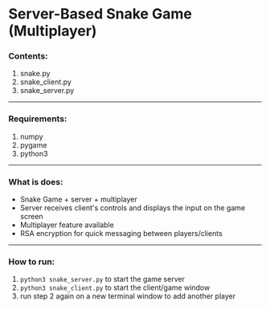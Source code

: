 # Server-Based Snake Game (Multiplayer)

### Contents:
1. snake.py
2. snake_client.py
3. snake_server.py

-----------------------------

### Requirements:

1. numpy
2. pygame
3. python3

----------------------------

### What is does:

- Snake Game + server + multiplayer
- Server receives client's controls and displays the input on the game screen
- Multiplayer feature available 
- RSA encryption for quick messaging between players/clients

---------------------------

### How to run:

1.  `python3 snake_server.py` to start the game server
2. `python3 snake_client.py` to start the client/game window
3. run step 2 again on a new terminal window to add another player


